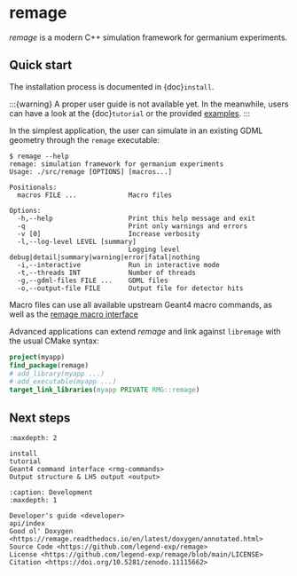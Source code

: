 # remage

*remage* is a modern C++ simulation framework for germanium experiments.

## Quick start

The installation process is documented in {doc}`install`.

:::{warning}
A proper user guide is not available yet. In the meanwhile, users can have a
look at the {doc}`tutorial` or the provided
[examples](https://github.com/legend-exp/remage/tree/main/examples).
:::

In the simplest application, the user can simulate in an existing GDML geometry
through the `remage` executable:

```console
$ remage --help
remage: simulation framework for germanium experiments
Usage: ./src/remage [OPTIONS] [macros...]

Positionals:
  macros FILE ...             Macro files

Options:
  -h,--help                   Print this help message and exit
  -q                          Print only warnings and errors
  -v [0]                      Increase verbosity
  -l,--log-level LEVEL [summary]
                              Logging level debug|detail|summary|warning|error|fatal|nothing
  -i,--interactive            Run in interactive mode
  -t,--threads INT            Number of threads
  -g,--gdml-files FILE ...    GDML files
  -o,--output-file FILE       Output file for detector hits
```

Macro files can use all available upstream Geant4 macro commands, as well as the
[remage macro interface](./rmg-commands)

Advanced applications can extend *remage* and link against `libremage` with the
usual CMake syntax:

```cmake
project(myapp)
find_package(remage)
# add_library(myapp ...)
# add_executable(myapp ...)
target_link_libraries(myapp PRIVATE RMG::remage)
```

## Next steps

```{toctree}
:maxdepth: 2

install
tutorial
Geant4 command interface <rmg-commands>
Output structure & LH5 output <output>
```

```{toctree}
:caption: Development
:maxdepth: 1

Developer's guide <developer>
api/index
Good ol' Doxygen <https://remage.readthedocs.io/en/latest/doxygen/annotated.html>
Source Code <https://github.com/legend-exp/remage>
License <https://github.com/legend-exp/remage/blob/main/LICENSE>
Citation <https://doi.org/10.5281/zenodo.11115662>
```
